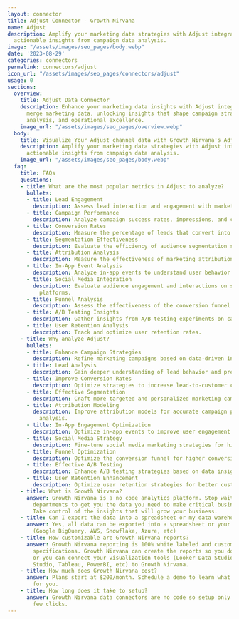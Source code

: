 ```yaml
---
layout: connector
title: Adjust Connector - Growth Nirvana
name: Adjust
description: Amplify your marketing data strategies with Adjust integration, gaining
  actionable insights from campaign data analysis.
image: "/assets/images/seo_pages/body.webp"
date: '2023-08-29'
categories: connectors
permalink: connectors/adjust
icon_url: "/assets/images/seo_pages/connectors/adjust"
usage: 0
sections:
  overview:
    title: Adjust Data Connector
    description: Enhance your marketing data insights with Adjust integration. Seamlessly
      merge marketing data, unlocking insights that shape campaign strategies, lead
      analysis, and operational excellence.
    image_url: "/assets/images/seo_pages/overview.webp"
  body:
    title: Visualize Your Adjust channel data with Growth Nirvana's Adjust Connector
    description: Amplify your marketing data strategies with Adjust integration, gaining
      actionable insights from campaign data analysis.
    image_url: "/assets/images/seo_pages/body.webp"
  faq:
    title: FAQs
    questions:
    - title: What are the most popular metrics in Adjust to analyze?
      bullets:
      - title: Lead Engagement
        description: Assess lead interaction and engagement with marketing materials.
      - title: Campaign Performance
        description: Analyze campaign success rates, impressions, and clicks.
      - title: Conversion Rates
        description: Measure the percentage of leads that convert into customers.
      - title: Segmentation Effectiveness
        description: Evaluate the efficiency of audience segmentation strategies.
      - title: Attribution Analysis
        description: Measure the effectiveness of marketing attribution models.
      - title: In-App Event Analysis
        description: Analyze in-app events to understand user behavior and engagement.
      - title: Social Media Integration
        description: Evaluate audience engagement and interactions on social media
          platforms.
      - title: Funnel Analysis
        description: Assess the effectiveness of the conversion funnel.
      - title: A/B Testing Insights
        description: Gather insights from A/B testing experiments on campaigns.
      - title: User Retention Analysis
        description: Track and optimize user retention rates.
    - title: Why analyze Adjust?
      bullets:
      - title: Enhance Campaign Strategies
        description: Refine marketing campaigns based on data-driven insights.
      - title: Lead Analysis
        description: Gain deeper understanding of lead behavior and preferences.
      - title: Improve Conversion Rates
        description: Optimize strategies to increase lead-to-customer conversion rates.
      - title: Effective Segmentation
        description: Craft more targeted and personalized marketing campaigns.
      - title: Attribution Modeling
        description: Improve attribution models for accurate campaign performance
          analysis.
      - title: In-App Engagement Optimization
        description: Optimize in-app events to improve user engagement.
      - title: Social Media Strategy
        description: Fine-tune social media marketing strategies for higher engagement.
      - title: Funnel Optimization
        description: Optimize the conversion funnel for higher conversion rates.
      - title: Effective A/B Testing
        description: Enhance A/B testing strategies based on data insights.
      - title: User Retention Enhancement
        description: Optimize user retention strategies for better customer experiences.
    - title: What is Growth Nirvana?
      answer: Growth Nirvana is a no code analytics platform. Stop waiting for other
        departments to get you the data you need to make critical business decisions.
        Take control of the insights that will grow your business.
    - title: Can I export the data into a spreadsheet or my data warehouse?
      answer: Yes, all data can be exported into a spreadsheet or your data warehouse
        (Google BigQuery, AWS, Snowflake, Azure, etc)
    - title: How customizable are Growth Nirvana reports?
      answer: Growth Nirvana reporting is 100% white labeled and customized to your
        specifications. Growth Nirvana can create the reports so you don’t have to
        or you can connect your visualization tools (Looker Data Studio/Google Data
        Studio, Tableau, PowerBI, etc) to Growth Nirvana.
    - title: How much does Growth Nirvana cost?
      answer: Plans start at $200/month. Schedule a demo to learn what plan is best
        for you.
    - title: How long does it take to setup?
      answer: Growth Nirvana data connectors are no code so setup only requires a
        few clicks.
---
```

